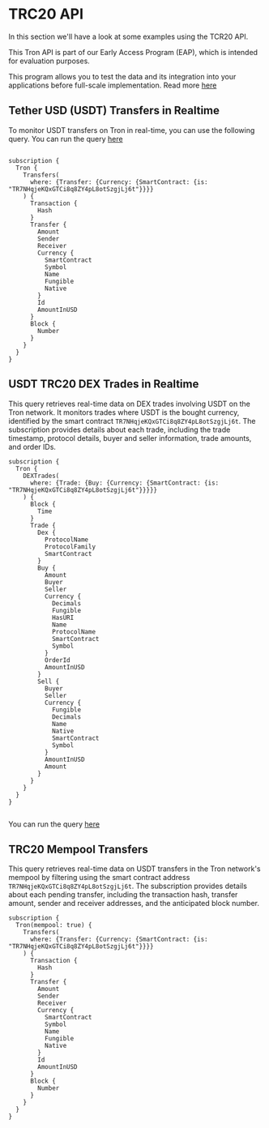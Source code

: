 # TRC20 API

In this section we'll have a look at some examples using the TCR20 API.

This Tron API is part of our Early Access Program (EAP), which is intended for evaluation purposes.

This program allows you to test the data and its integration into your applications before full-scale implementation. Read more [here](https://docs.bitquery.io/docs/graphql/dataset/EAP/)

<head>
<meta name="keywords" content="TRC20 API, TRC20 real-time transfers, USDT TRC20 DEX trades, Tron mempool transfers, Tron balance updates API, Tron balance Python API, Tron blockchain API, Tron network API, Tron web3 API, Bitquery Tron API, TRC20 documentation, Tron crypto API"/>
<meta name="robots" content="index, follow"/>
<meta http-equiv="Content-Type" content="text/html; charset=utf-8"/>
<meta name="language" content="English"/>

<!-- Open Graph / Facebook -->

<meta property="og:type" content="website" />
<meta property="og:title" content="How to Get Real-Time TRC20 Information on Tron Network" />
<meta property="og:description" content="Learn how to retrieve historical and real-time USDT data on the Tron network using Bitquery's TRC20 API." />

<!-- Twitter -->

<meta property="twitter:card" content="summary_large_image" />
<meta property="twitter:title" content="How to Get Real-Time TRC20 Information on Tron Network" />
<meta property="twitter:description" content="Learn how to retrieve real-time USDT Tron information using Bitquery's TRC20 API." />
</head>


## Tether USD (USDT) Transfers in Realtime

To monitor USDT transfers on Tron in real-time, you can use the following query.
You can run the query [here](https://ide.bitquery.io/usdt-trc20-transfers_1)

```

subscription {
  Tron {
    Transfers(
      where: {Transfer: {Currency: {SmartContract: {is: "TR7NHqjeKQxGTCi8q8ZY4pL8otSzgjLj6t"}}}}
    ) {
      Transaction {
        Hash
      }
      Transfer {
        Amount
        Sender
        Receiver
        Currency {
          SmartContract
          Symbol
          Name
          Fungible
          Native
        }
        Id
        AmountInUSD
      }
      Block {
        Number
      }
    }
  }
}

```

## USDT TRC20 DEX Trades in Realtime

This query retrieves real-time data on DEX trades involving USDT on the Tron network. It monitors trades where USDT is the bought currency, identified by the smart contract `TR7NHqjeKQxGTCi8q8ZY4pL8otSzgjLj6t`. The subscription provides details about each trade, including the trade timestamp, protocol details, buyer and seller information, trade amounts, and order IDs.

```
subscription {
  Tron {
    DEXTrades(
      where: {Trade: {Buy: {Currency: {SmartContract: {is: "TR7NHqjeKQxGTCi8q8ZY4pL8otSzgjLj6t"}}}}}
    ) {
      Block {
        Time
      }
      Trade {
        Dex {
          ProtocolName
          ProtocolFamily
          SmartContract
        }
        Buy {
          Amount
          Buyer
          Seller
          Currency {
            Decimals
            Fungible
            HasURI
            Name
            ProtocolName
            SmartContract
            Symbol
          }
          OrderId
          AmountInUSD
        }
        Sell {
          Buyer
          Seller
          Currency {
            Fungible
            Decimals
            Name
            Native
            SmartContract
            Symbol
          }
          AmountInUSD
          Amount
        }
      }
    }
  }
}


```

You can run the query [here](https://ide.bitquery.io/USDT-TRC20-DEX-Trades)

## TRC20 Mempool Transfers

This query retrieves real-time data on USDT transfers in the Tron network's mempool by filtering using the smart contract address `TR7NHqjeKQxGTCi8q8ZY4pL8otSzgjLj6t`. The subscription provides details about each pending transfer, including the transaction hash, transfer amount, sender and receiver addresses, and the anticipated block number.

```
subscription {
  Tron(mempool: true) {
    Transfers(
      where: {Transfer: {Currency: {SmartContract: {is: "TR7NHqjeKQxGTCi8q8ZY4pL8otSzgjLj6t"}}}}
    ) {
      Transaction {
        Hash
      }
      Transfer {
        Amount
        Sender
        Receiver
        Currency {
          SmartContract
          Symbol
          Name
          Fungible
          Native
        }
        Id
        AmountInUSD
      }
      Block {
        Number
      }
    }
  }
}

```
